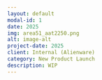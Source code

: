 ```yaml
---
layout: default
modal-id: 1
date: 2025
img: area51_aat2250.png
alt: image-alt
project-date: 2025
client: Internal (Alienware)
category: New Product Launch
description: WIP
---
```

